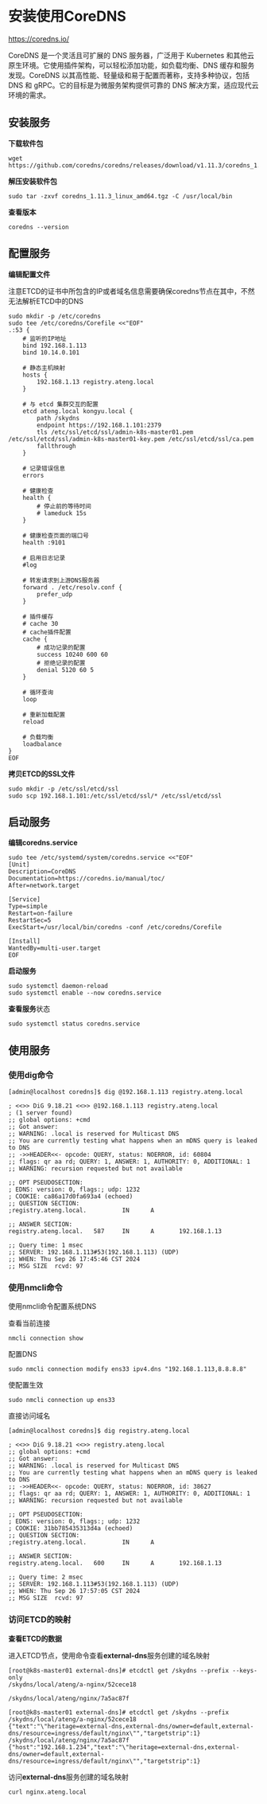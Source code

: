 # 安装使用CoreDNS

https://coredns.io/

CoreDNS 是一个灵活且可扩展的 DNS 服务器，广泛用于 Kubernetes 和其他云原生环境。它使用插件架构，可以轻松添加功能，如负载均衡、DNS 缓存和服务发现。CoreDNS 以其高性能、轻量级和易于配置而著称，支持多种协议，包括 DNS 和 gRPC。它的目标是为微服务架构提供可靠的 DNS 解决方案，适应现代云环境的需求。



## 安装服务

**下载软件包**

```
wget https://github.com/coredns/coredns/releases/download/v1.11.3/coredns_1.11.3_linux_amd64.tgz
```

**解压安装软件包**

```
sudo tar -zxvf coredns_1.11.3_linux_amd64.tgz -C /usr/local/bin
```

**查看版本**

```
coredns --version
```



## 配置服务

**编辑配置文件**

注意ETCD的证书中所包含的IP或者域名信息需要确保coredns节点在其中，不然无法解析ETCD中的DNS

```
sudo mkdir -p /etc/coredns
sudo tee /etc/coredns/Corefile <<"EOF"
.:53 {
    # 监听的IP地址
    bind 192.168.1.113
    bind 10.14.0.101

    # 静态主机映射
    hosts {
        192.168.1.13 registry.ateng.local
    }

    # 与 etcd 集群交互的配置
    etcd ateng.local kongyu.local {
        path /skydns
        endpoint https://192.168.1.101:2379
        tls /etc/ssl/etcd/ssl/admin-k8s-master01.pem /etc/ssl/etcd/ssl/admin-k8s-master01-key.pem /etc/ssl/etcd/ssl/ca.pem
        fallthrough
    }

    # 记录错误信息
    errors

    # 健康检查
    health {
        # 停止前的等待时间
        # lameduck 15s
    }

    # 健康检查页面的端口号
    health :9101

    # 启用日志记录
    #log

    # 转发请求到上游DNS服务器
    forward . /etc/resolv.conf {
        prefer_udp
    }

    # 插件缓存
    # cache 30
    # cache插件配置
    cache {
        # 成功记录的配置
        success 10240 600 60
        # 拒绝记录的配置
        denial 5120 60 5
    }

    # 循环查询
    loop

    # 重新加载配置
    reload

    # 负载均衡
    loadbalance
}
EOF
```

**拷贝ETCD的SSL文件**

```
sudo mkdir -p /etc/ssl/etcd/ssl
sudo scp 192.168.1.101:/etc/ssl/etcd/ssl/* /etc/ssl/etcd/ssl
```



## 启动服务

**编辑coredns.service**

```
sudo tee /etc/systemd/system/coredns.service <<"EOF"
[Unit]
Description=CoreDNS
Documentation=https://coredns.io/manual/toc/
After=network.target

[Service]
Type=simple
Restart=on-failure
RestartSec=5
ExecStart=/usr/local/bin/coredns -conf /etc/coredns/Corefile

[Install]
WantedBy=multi-user.target
EOF
```

**启动服务**

```
sudo systemctl daemon-reload
sudo systemctl enable --now coredns.service
```

**查看服务**状态

```
sudo systemctl status coredns.service
```



## 使用服务

### **使用dig命令**

```
[admin@localhost coredns]$ dig @192.168.1.113 registry.ateng.local

; <<>> DiG 9.18.21 <<>> @192.168.1.113 registry.ateng.local
; (1 server found)
;; global options: +cmd
;; Got answer:
;; WARNING: .local is reserved for Multicast DNS
;; You are currently testing what happens when an mDNS query is leaked to DNS
;; ->>HEADER<<- opcode: QUERY, status: NOERROR, id: 60804
;; flags: qr aa rd; QUERY: 1, ANSWER: 1, AUTHORITY: 0, ADDITIONAL: 1
;; WARNING: recursion requested but not available

;; OPT PSEUDOSECTION:
; EDNS: version: 0, flags:; udp: 1232
; COOKIE: ca86a17d0fa693a4 (echoed)
;; QUESTION SECTION:
;registry.ateng.local.          IN      A

;; ANSWER SECTION:
registry.ateng.local.   587     IN      A       192.168.1.13

;; Query time: 1 msec
;; SERVER: 192.168.1.113#53(192.168.1.113) (UDP)
;; WHEN: Thu Sep 26 17:45:46 CST 2024
;; MSG SIZE  rcvd: 97
```

### **使用nmcli命令**

使用nmcli命令配置系统DNS

查看当前连接

```
nmcli connection show
```

配置DNS

```
sudo nmcli connection modify ens33 ipv4.dns "192.168.1.113,8.8.8.8"
```

使配置生效

```
sudo nmcli connection up ens33
```

直接访问域名

```
[admin@localhost coredns]$ dig registry.ateng.local

; <<>> DiG 9.18.21 <<>> registry.ateng.local
;; global options: +cmd
;; Got answer:
;; WARNING: .local is reserved for Multicast DNS
;; You are currently testing what happens when an mDNS query is leaked to DNS
;; ->>HEADER<<- opcode: QUERY, status: NOERROR, id: 38627
;; flags: qr aa rd; QUERY: 1, ANSWER: 1, AUTHORITY: 0, ADDITIONAL: 1
;; WARNING: recursion requested but not available

;; OPT PSEUDOSECTION:
; EDNS: version: 0, flags:; udp: 1232
; COOKIE: 31bb785435313d4a (echoed)
;; QUESTION SECTION:
;registry.ateng.local.          IN      A

;; ANSWER SECTION:
registry.ateng.local.   600     IN      A       192.168.1.13

;; Query time: 2 msec
;; SERVER: 192.168.1.113#53(192.168.1.113) (UDP)
;; WHEN: Thu Sep 26 17:57:05 CST 2024
;; MSG SIZE  rcvd: 97
```

### 访问ETCD的映射

**查看ETCD的数据**

进入ETCD节点，使用命令查看**external-dns**服务创建的域名映射

```
[root@k8s-master01 external-dns]# etcdctl get /skydns --prefix --keys-only
/skydns/local/ateng/a-nginx/52cece18

/skydns/local/ateng/nginx/7a5ac87f

[root@k8s-master01 external-dns]# etcdctl get /skydns --prefix
/skydns/local/ateng/a-nginx/52cece18
{"text":"\"heritage=external-dns,external-dns/owner=default,external-dns/resource=ingress/default/nginx\"","targetstrip":1}
/skydns/local/ateng/nginx/7a5ac87f
{"host":"192.168.1.234","text":"\"heritage=external-dns,external-dns/owner=default,external-dns/resource=ingress/default/nginx\"","targetstrip":1}
```

访问**external-dns**服务创建的域名映射

```
curl nginx.ateng.local
```

